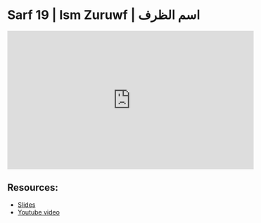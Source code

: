 # Sarf 19 | Ism Zuruwf | اسم الظرف

<iframe width="560" height="315" src="https://www.youtube-nocookie.com/embed/4QeKqBwV-2g?start=0" frameborder="0" allow="accelerometer; autoplay; encrypted-media; gyroscope; picture-in-picture" allowfullscreen="allowfullscreen"></iframe><BR>



## Resources:
- [Slides](https://github.com/arshare/resources_balagha_pdfs)
- [Youtube video](https://www.youtube.com/watch?v=4QeKqBwV-2g&list=PLzn0qdi6JpdvWf0IDGNfaiM-okPqDuQoc&index=$INDEX)
